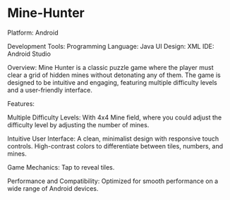 # Mine-Hunter

Platform: Android

Development Tools:
Programming Language: Java
UI Design: XML
IDE: Android Studio

Overview:
Mine Hunter is a classic puzzle game where the player must clear a grid of hidden mines without detonating any of them. The game is designed to be intuitive and engaging, featuring multiple difficulty levels and a user-friendly interface.

Features:

Multiple Difficulty Levels:
With 4x4 Mine field, where you could adjust the difficulty level by adjusting the number of mines.

Intuitive User Interface:
A clean, minimalist design with responsive touch controls.
High-contrast colors to differentiate between tiles, numbers, and mines.

Game Mechanics:
Tap to reveal tiles.

Performance and Compatibility:
Optimized for smooth performance on a wide range of Android devices.
